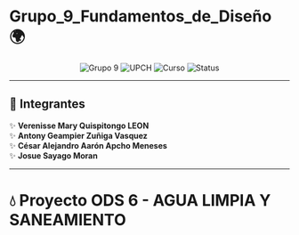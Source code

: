 # Grupo_9_Fundamentos_de_Diseño 🌍

<p align="center">
  <img src="https://img.shields.io/badge/Grupo-9-red" alt="Grupo 9">
  <img src="https://img.shields.io/badge/Universidad-UPCH-blue" alt="UPCH">
  <img src="https://img.shields.io/badge/Curso-Fundamentos_de_Diseño-white" alt="Curso">
  <img src="https://img.shields.io/badge/Status-En_Desarrollo-orange" alt="Status">
</p>

---

## 👥 Integrantes  

✨ **Verenisse Mary Quispitongo LEON**  
✨ **Antony Geampier Zuñiga Vasquez**  
✨ **César Alejandro Aarón Apcho Meneses**  
✨ **Josue Sayago Moran**

---

# 💧 Proyecto ODS 6 - AGUA LIMPIA Y SANEAMIENTO
